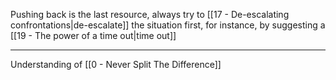 Pushing back is the last resource, always try to [[17 - De-escalating confrontations|de-escalate]] the situation first, for instance, by suggesting a [[19 - The power of a time out|time out]]

---

Understanding of [[0 - Never Split The Difference]]